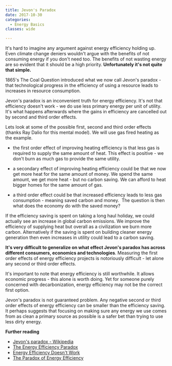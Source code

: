 ```yaml
---
title: Jevon's Paradox
date: 2017-10-30
categories:
  - Energy Basics
classes: wide

---
```


It's hard to imagine any argument against energy efficiency holding up.  Even climate change deniers wouldn't argue with the benefits of not consuming energy if you don't need too.  The benefits of not wasting energy are so evident that it should be a high priority. **Unfortunately it's not quite that simple.**

1865's The Coal Question introduced what we now call Jevon's paradox - that technological progress in the efficiency of using a resource leads to increases in resource consumption.

Jevon's paradox is an inconvenient truth for energy efficiency. It's not that efficiency doesn't work - we do use less primary energy per unit of utility. It's what happens afterwards where the gains in efficiency are cancelled out by second and third order effects.

Lets look at some of the possible first, second and third order effects (thanks Ray Dalio for this mental model). We will use gas fired heating as the example.

- the first order effect of improving heating efficiency is that less gas is required to supply the same amount of heat. This effect is positive - we don't burn as much gas to provide the same utility.

- a secondary effect of improving heating efficiency could be that we now get more heat for the same amount of money. We spend the same amount, we get more heat - but no carbon saving. We can afford to heat bigger homes for the same amount of gas.

- a third order effect could be that increased efficiency leads to less gas consumption - meaning saved carbon and money.  The question is then what does the economy do with the saved money?

If the efficiency saving is spent on taking a long haul holiday, we could actually see an increase in global carbon emissions. We improve the efficiency of supplying heat but overall as a civilization we burn more carbon. Alternatively if the saving is spent on building cleaner energy generation then even increases in utility could lead to a carbon saving.

**It's very difficult to generalize on what effect Jevon's paradox has across different consumers, economics and technologies**. Measuring the first order effects of energy efficiency projects is notoriously difficult - let alone any second or third order effects.

It's important to note that energy efficiency is still worthwhile. It allows economic progress - this alone is worth doing. Yet for someone purely concerned with decarbonization, energy efficiency may not be the correct first option.

Jevon's paradox is not guaranteed problem. Any negative second or third order effects of energy efficiency can be smaller than the efficiency saving. It perhaps suggests that focusing on making sure any energy we use comes from as clean a primary source as possible is a safer bet than trying to use less dirty energy.

**Further reading**

  * [Jevon's paradox - Wikipedia](https://en.wikipedia.org/wiki/Jevons_paradox)
  * [The Energy Efficiency Paradox](http://bigthink.com/politeia/the-energy-efficiency-paradox)
  * [Energy Efficiency Doesn't Work](http://www.nakedcapitalism.com/2011/10/energy-efficiency-doesn%e2%80%99t-work.html)
  * [The Paradox of Energy Efficiency](http://reason.com/archives/2012/10/31/the-paradox-of-energy-efficiency)
